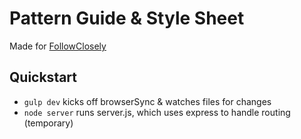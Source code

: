 # Pattern Guide &amp; Style Sheet

Made for [FollowClosely](https://followclosely.com)

## Quickstart

- `gulp dev` kicks off browserSync &amp; watches files for changes
- `node server` runs server.js, which uses express to handle routing (temporary)